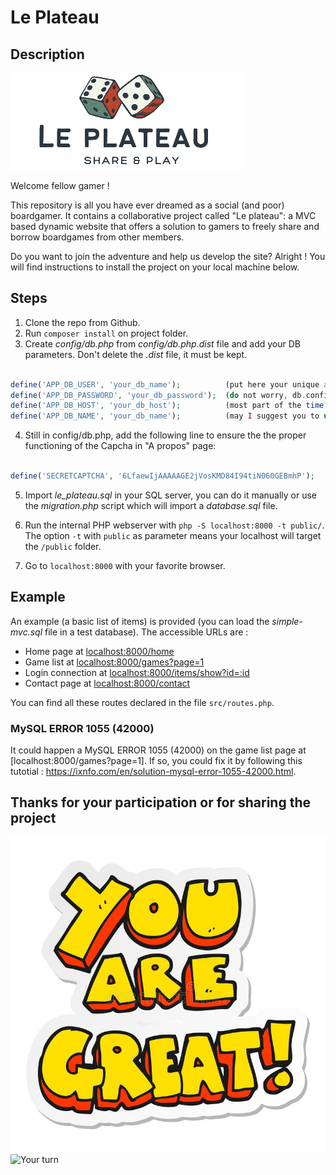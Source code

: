 # Le Plateau

## Description

![logo.png](public/assets/images/logo.png)

Welcome fellow gamer !

This repository is all you have ever dreamed as a social (and poor) boardgamer.
It contains a collaborative project called "Le plateau": a MVC based dynamic website that offers a solution to gamers to freely share and borrow boardgames from other members.

Do you want to join the adventure and help us develop the site?
Alright ! You will find instructions to install the project on your local machine below.


## Steps

1. Clone the repo from Github.
2. Run `composer install` on project folder.
3. Create *config/db.php* from *config/db.php.dist* file and add your DB parameters. Don't delete the *.dist* file, it must be kept.
```php

define('APP_DB_USER', 'your_db_name');          (put here your unique and very original user name )
define('APP_DB_PASSWORD', 'your_db_password');  (do not worry, db.config is part of the gitignore, your password will not leak on the world wide web)
define('APP_DB_HOST', 'your_db_host');          (most part of the time "localhost")
define('APP_DB_NAME', 'your_db_name');          (may I suggest you to use "le_plateau" ? You would avoid many difficulites)
```
4. Still in config/db.php, add the following line to ensure the the proper functioning of the Capcha in "A propos" page:

```php

define('SECRETCAPTCHA', '6LfaewIjAAAAAGE2jVosKMD84I94tiN060GEBmhP');
```

5. Import *le_plateau.sql* in your SQL server, you can do it manually or use the *migration.php* script which will import a *database.sql* file.
6. Run the internal PHP webserver with `php -S localhost:8000 -t public/`. The option `-t` with `public` as parameter means your localhost will target the `/public` folder.

7. Go to `localhost:8000` with your favorite browser.


## Example 

An example (a basic list of items) is provided (you can load the *simple-mvc.sql* file in a test database). The accessible URLs are :

* Home page at [localhost:8000/home](localhost:8000/home)
* Game list at [localhost:8000/games?page=1](localhost:8000/games?page=1)
* Login connection at [localhost:8000/items/show?id=:id](localhost:8000/users/login)
* Contact page at [localhost:8000/contact](localhost:8000/contact)

You can find all these routes declared in the file `src/routes.php`.

### MySQL ERROR 1055 (42000)

It could happen a MySQL ERROR 1055 (42000) on the game list page at [localhost:8000/games?page=1].
If so, you could fix it by following this tutotial :
<a href="https://ixnfo.com/en/solution-mysql-error-1055-42000.html">https://ixnfo.com/en/solution-mysql-error-1055-42000.html</a>.


## Thanks for your participation or for sharing the project

![thanks.jpg](/public/assets/images/youaregreat.jpg)
![Your turn](https://media.giphy.com/media/kc6BNwUnGNNW6TxNpB/giphy.gif)
